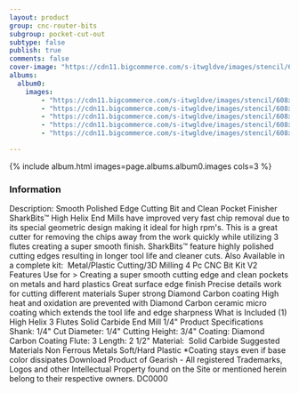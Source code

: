 ```yaml
---
layout: product
group: cnc-router-bits
subgroup: pocket-cut-out
subtype: false
publish: true
comments: false
cover-image: "https://cdn11.bigcommerce.com/s-itwgldve/images/stencil/608x608/products/3213/7626/sb-7014-dc__94097.1675310623.png?c=2"
albums:
  album0:
    images:
        - "https://cdn11.bigcommerce.com/s-itwgldve/images/stencil/608x608/products/3213/7626/sb-7014-dc__94097.1675310623.png?c=2"
        - "https://cdn11.bigcommerce.com/s-itwgldve/images/stencil/608x608/products/3213/7711/0714-Bit_Spinning__27567.1675310623.gif?c=2"
        - "https://cdn11.bigcommerce.com/s-itwgldve/images/stencil/608x608/products/3213/7676/7014dc__67562.1675310623.png?c=2"
        - "https://cdn11.bigcommerce.com/s-itwgldve/images/stencil/608x608/products/3213/7664/7014-DC_in_use__72478.1675310623.JPG?c=2"
        - "https://cdn11.bigcommerce.com/s-itwgldve/images/stencil/608x608/products/3213/7411/SB-7014-DC__87101.1675310623.png?c=2"

---
```


{% include album.html images=page.albums.album0.images cols=3 %}

### Information

Description:
 Smooth Polished Edge Cutting Bit and Clean Pocket Finisher   SharkBits™ High Helix End Mills have improved very fast chip removal due to its special geometric design making it ideal for high rpm\'s.   This is a great cutter for removing the chips away from the work quickly while utilizing 3 flutes creating a super smooth finish.  SharkBits™ feature highly polished cutting edges resulting in longer tool life and cleaner cuts.  Also Available in a complete kit:  Metal/Plastic Cutting/3D Milling 4 Pc CNC Bit Kit V2  Features  Use for > Creating a super smooth cutting edge and clean pockets on metals and hard plastics Great surface edge finish Precise details work for cutting different materials Super strong Diamond Carbon coating High heat and oxidation are prevented with Diamond Carbon ceramic micro coating which extends the tool life and edge sharpness  What is Included  (1) High Helix 3 Flutes Solid Carbide End Mill 1/4"  Product Specifications  Shank: 1/4" Cut Diameter: 1/4" Cutting Height: 3/4" Coating: Diamond Carbon Coating Flute: 3 Length: 2 1/2" Material:  Solid Carbide  Suggested Materials  Non Ferrous Metals Soft/Hard Plastic  *Coating stays even if base color dissipates Download Product of Gearish - All registered Trademarks, Logos and other Intellectual Property found on the Site or mentioned herein belong to their respective owners. DC0000  


